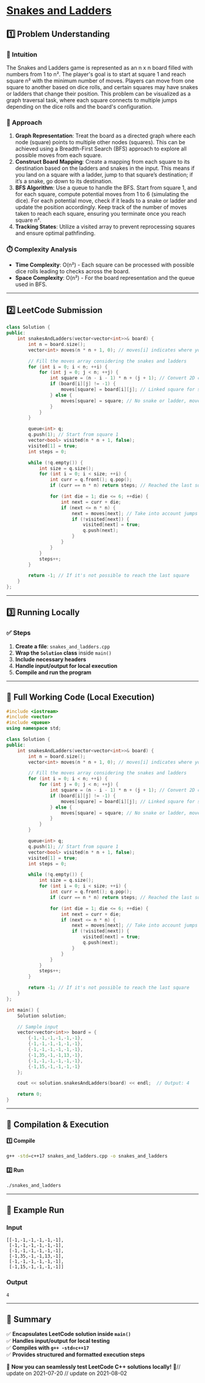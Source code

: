 # **[Snakes and Ladders](https://leetcode.com/problems/snakes-and-ladders/description/)**  

## **1️⃣ Problem Understanding**  
### **📌 Intuition**  
The Snakes and Ladders game is represented as an n x n board filled with numbers from 1 to n². The player's goal is to start at square 1 and reach square n² with the minimum number of moves. Players can move from one square to another based on dice rolls, and certain squares may have snakes or ladders that change their position. This problem can be visualized as a graph traversal task, where each square connects to multiple jumps depending on the dice rolls and the board's configuration.

### **🚀 Approach**  
1. **Graph Representation**: Treat the board as a directed graph where each node (square) points to multiple other nodes (squares). This can be achieved using a Breadth-First Search (BFS) approach to explore all possible moves from each square.
2. **Construct Board Mapping**: Create a mapping from each square to its destination based on the ladders and snakes in the input. This means if you land on a square with a ladder, jump to that square’s destination; if it’s a snake, go down to its destination.
3. **BFS Algorithm**: Use a queue to handle the BFS. Start from square 1, and for each square, compute potential moves from 1 to 6 (simulating the dice). For each potential move, check if it leads to a snake or ladder and update the position accordingly. Keep track of the number of moves taken to reach each square, ensuring you terminate once you reach square n².
4. **Tracking States**: Utilize a visited array to prevent reprocessing squares and ensure optimal pathfinding.

### **⏱️ Complexity Analysis**  
- **Time Complexity**: O(n²) - Each square can be processed with possible dice rolls leading to checks across the board.
- **Space Complexity**: O(n²) - For the board representation and the queue used in BFS.

---  

## **2️⃣ LeetCode Submission**  
```cpp
class Solution {
public:
    int snakesAndLadders(vector<vector<int>>& board) {
        int n = board.size();
        vector<int> moves(n * n + 1, 0); // moves[i] indicates where you go from square i

        // Fill the moves array considering the snakes and ladders
        for (int i = 0; i < n; ++i) {
            for (int j = 0; j < n; ++j) {
                int square = (n - i - 1) * n + (j + 1); // Convert 2D coordinates to 1D
                if (board[i][j] != -1) {
                    moves[square] = board[i][j]; // Linked square for snakes or ladders
                } else {
                    moves[square] = square; // No snake or ladder, moves to itself
                }
            }
        }

        queue<int> q;
        q.push(1); // Start from square 1
        vector<bool> visited(n * n + 1, false);
        visited[1] = true;
        int steps = 0;

        while (!q.empty()) {
            int size = q.size();
            for (int i = 0; i < size; ++i) {
                int curr = q.front(); q.pop();
                if (curr == n * n) return steps; // Reached the last square

                for (int die = 1; die <= 6; ++die) {
                    int next = curr + die;
                    if (next <= n * n) {
                        next = moves[next]; // Take into account jumps from snakes or ladders
                        if (!visited[next]) {
                            visited[next] = true;
                            q.push(next);
                        }
                    }
                }
            }
            steps++;
        }

        return -1; // If it's not possible to reach the last square
    }
};  
```

---  

## **3️⃣ Running Locally**  
### **✅ Steps**  
1. **Create a file**: `snakes_and_ladders.cpp`  
2. **Wrap the `Solution` class** inside `main()`  
3. **Include necessary headers**  
4. **Handle input/output for local execution**  
5. **Compile and run the program**  

---  

## **📝 Full Working Code (Local Execution)**  
```cpp
#include <iostream>
#include <vector>
#include <queue>
using namespace std;

class Solution {
public:
    int snakesAndLadders(vector<vector<int>>& board) {
        int n = board.size();
        vector<int> moves(n * n + 1, 0); // moves[i] indicates where you go from square i

        // Fill the moves array considering the snakes and ladders
        for (int i = 0; i < n; ++i) {
            for (int j = 0; j < n; ++j) {
                int square = (n - i - 1) * n + (j + 1); // Convert 2D coordinates to 1D
                if (board[i][j] != -1) {
                    moves[square] = board[i][j]; // Linked square for snakes or ladders
                } else {
                    moves[square] = square; // No snake or ladder, moves to itself
                }
            }
        }

        queue<int> q;
        q.push(1); // Start from square 1
        vector<bool> visited(n * n + 1, false);
        visited[1] = true;
        int steps = 0;

        while (!q.empty()) {
            int size = q.size();
            for (int i = 0; i < size; ++i) {
                int curr = q.front(); q.pop();
                if (curr == n * n) return steps; // Reached the last square

                for (int die = 1; die <= 6; ++die) {
                    int next = curr + die;
                    if (next <= n * n) {
                        next = moves[next]; // Take into account jumps from snakes or ladders
                        if (!visited[next]) {
                            visited[next] = true;
                            q.push(next);
                        }
                    }
                }
            }
            steps++;
        }

        return -1; // If it's not possible to reach the last square
    }
};

int main() {
    Solution solution;

    // Sample input
    vector<vector<int>> board = {
        {-1,-1,-1,-1,-1,-1},
        {-1,-1,-1,-1,-1,-1},
        {-1,-1,-1,-1,-1,-1},
        {-1,35,-1,-1,13,-1},
        {-1,-1,-1,-1,-1,-1},
        {-1,15,-1,-1,-1,-1}
    };

    cout << solution.snakesAndLadders(board) << endl;  // Output: 4

    return 0;
}
```  

---  

## **🔧 Compilation & Execution**  
#### **1️⃣ Compile**  
```bash
g++ -std=c++17 snakes_and_ladders.cpp -o snakes_and_ladders
```  

#### **2️⃣ Run**  
```bash
./snakes_and_ladders
```  

---  

## **🎯 Example Run**  
### **Input**  
```
[[-1,-1,-1,-1,-1,-1],
 [-1,-1,-1,-1,-1,-1],
 [-1,-1,-1,-1,-1,-1],
 [-1,35,-1,-1,13,-1],
 [-1,-1,-1,-1,-1,-1],
 [-1,15,-1,-1,-1,-1]]
```  
### **Output**  
```
4
```  

---  

## **📌 Summary**  
✅ **Encapsulates LeetCode solution inside `main()`**  
✅ **Handles input/output for local testing**  
✅ **Compiles with `g++ -std=c++17`**  
✅ **Provides structured and formatted execution steps**  

🚀 **Now you can seamlessly test LeetCode C++ solutions locally!** 🚀// update on 2021-07-20
// update on 2021-08-02
